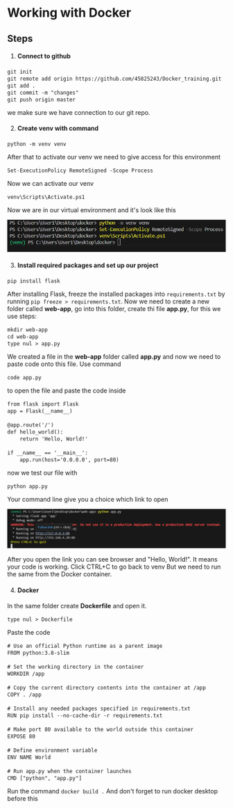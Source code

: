 # Working with Docker
## Steps
1. #### Connect to github 
``` 
git init
git remote add origin https://github.com/45825243/Docker_training.git
git add .
git commit -m "changes"
git push origin master 
``` 
we make sure we have connection to our git repo.

2. #### Create venv with command 
```
python -m venv venv
```
After that to activate our venv we need to give access for this environment
```
Set-ExecutionPolicy RemoteSigned -Scope Process
```
Now we can activate our venv
```
venv\Scripts\Activate.ps1
```
Now we are in our virtual environment and it's look like this

![venv](images/2024-08-20_16-00-18.png)

3. #### Install required packages and set up our project
```
pip install flask
```
After installing Flask, freeze the installed packages into `requirements.txt` by running `pip freeze > requirements.txt`.
Now we need to create a new folder called **web-app**, go into this folder, create thi file **app.py**, for this we use steps: 
``` 
mkdir web-app
cd web-app
type nul > app.py
```
We created a file in the **web-app** folder called **app.py** and now we need to paste code onto this file. Use command 
```
code app.py
```
to open the file and paste the code inside
```
from flask import Flask
app = Flask(__name__)

@app.route('/')
def hello_world():
    return 'Hello, World!'

if __name__ == '__main__':
    app.run(host='0.0.0.0', port=80)
```
now we test our file with
```
python app.py
```
Your command line give you a choice which link to open

![app.py](images/run_code.png)

After you open the link you can see browser and "Hello, World!". It means your code is working. Click CTRL+C to go back to venv
But we need to run the same from the Docker container.

4. #### Docker
In the same folder create **Dockerfile** and open it.
```
type nul > Dockerfile
```
Paste the code
```
# Use an official Python runtime as a parent image
FROM python:3.8-slim

# Set the working directory in the container
WORKDIR /app

# Copy the current directory contents into the container at /app
COPY . /app

# Install any needed packages specified in requirements.txt
RUN pip install --no-cache-dir -r requirements.txt

# Make port 80 available to the world outside this container
EXPOSE 80

# Define environment variable
ENV NAME World

# Run app.py when the container launches
CMD ["python", "app.py"]
```
Run the command `docker build .` And don't forget to run docker desktop before this
